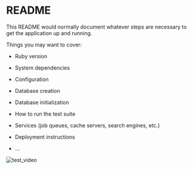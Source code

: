 # README

This README would normally document whatever steps are necessary to get the
application up and running.

Things you may want to cover:

* Ruby version

* System dependencies

* Configuration

* Database creation

* Database initialization

* How to run the test suite

* Services (job queues, cache servers, search engines, etc.)

* Deployment instructions

* ...

![test_video](https://github.com/Takeru-doroid/foodmatchapp/assets/108878703/4e60d06f-d1a7-48cd-a3e4-43bcdf1ede51)
